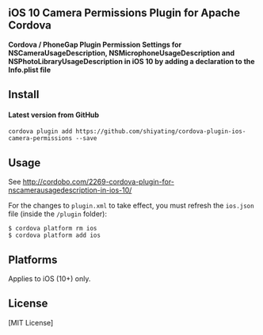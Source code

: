 ## iOS 10 Camera Permissions Plugin for Apache Cordova

**Cordova / PhoneGap Plugin Permission Settings for NSCameraUsageDescription, NSMicrophoneUsageDescription and NSPhotoLibraryUsageDescription in iOS 10 by adding a declaration to the Info.plist file**

## Install

#### Latest version from GitHub

```
cordova plugin add https://github.com/shiyating/cordova-plugin-ios-camera-permissions --save
```

## Usage

See http://cordobo.com/2269-cordova-plugin-for-nscamerausagedescription-in-ios-10/

For the changes to `plugin.xml` to take effect, you must refresh the `ios.json` file (inside the `/plugin` folder):
```
$ cordova platform rm ios
$ cordova platform add ios
```

## Platforms

Applies to iOS (10+) only.

## License

[MIT License]
